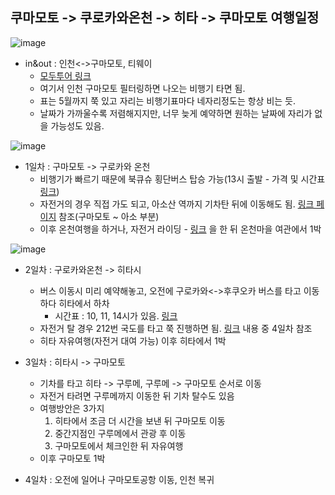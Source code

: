 ## 쿠마모토 -> 쿠로카와온천 -> 히타 -> 쿠마모토 여행일정

![image](https://github.com/user-attachments/assets/634cc6ad-26fc-4812-ae52-e4ed5ca06316)
* in&out : 인천<->구마모토, 티웨이
  - [모두투어 링크](https://www.modetour.com/flights/discount-flight?query=%7B%22departureCity%22%3A%22%22%2C%22arrivalCity%22%3A%22KMJ%22%2C%22continentCode%22%3A%22JPN%22%2C%22departureDate%22%3A%222025-02-07%22%2C%22arrivalDate%22%3A%222025-03-09%22%7D )
  - 여기서 인천 구마모토 필터링하면 나오는 비행기 타면 됨.
  - 표는 5월까지 쭉 있고 자리는 비행기표마다 네자리정도는 항상 비는 듯. 
  - 날짜가 가까울수록 저렴해지지만, 너무 늦게 예약하면 원하는 날짜에 자리가 없을 가능성도 있음.

![image](https://github.com/user-attachments/assets/f8a9f358-8285-4205-ba4e-e73059d2625a)
* 1일차 : 구마모토 -> 구로카와 온천
   - 비행기가 빠르기 때문에 북큐슈 횡단버스 탑승 가능(13시 출발 - 가격 및 시간표 [링크](https://www.sankobus.jp/busportal/wp-content/themes/sankobus/pdf/lang/ko/tt_odan.pdf))
   - 자전거의 경우 직접 가도 되고, 아소산 역까지 기차탄 뒤에 이동해도 됨. [링크 페이지](https://m.blog.naver.com/kbs8070/223193898173) 참조(구마모토 ~ 아소 부분)
   - 이후 온천여행을 하거나, 자전거 라이딩 - [링크](https://m.blog.naver.com/kbs8070/223194931842) 을 한 뒤 온천마을 여관에서 1박

![image](https://github.com/user-attachments/assets/cfba5e86-1ae8-4f73-b410-8fcb2b5880ec)
* 2일차 : 구로카와온천 -> 히타시
   - 버스 이동시 미리 예약해놓고, 오전에 구로카와<->후쿠오카 버스를 타고 이동하다 히타에서 하차
     - 시간표 : 10, 11, 14시가 있음. [링크](https://hitabus.com/highways/2390)
   - 자전거 탈 경우 212번 국도를 타고 쭉 진행하면 됨. [링크](https://m.blog.naver.com/lerousseau1/221715129201 ) 내용 중 4일차 참조
   - 히타 자유여행(자전거 대여 가능) 이후 히타에서 1박
 
* 3일차 : 히타시 -> 구마모토
   - 기차를 타고 히타 -> 구루메, 구루메 -> 구마모토 순서로 이동
   - 자전거 타려면 구루메까지 이동한 뒤 기차 탈수도 있음
   - 여행방안은 3가지
     1. 히타에서 조금 더 시간을 보낸 뒤 구마모토 이동
     2. 중간지점인 구루메에서 관광 후 이동
     3. 구마모토에서 체크인한 뒤 자유여행
   - 이후 구마모토 1박
 
* 4일차 : 오전에 일어나 구마모토공항 이동, 인천 복귀
